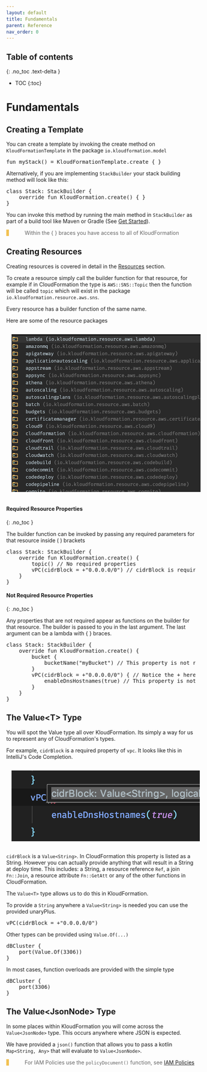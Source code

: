 ```yaml
---
layout: default
title: Fundamentals
parent: Reference
nav_order: 0
---
```

<script src="https://unpkg.com/kotlin-playground@1" data-selector=".kotlin"></script>
<style>
blockquote{
    color: #666;
    margin: 0;
    padding-left: 3em;
    border-left: 0.5em #f2c152 solid;
}
</style>

## Table of contents
{: .no_toc .text-delta }

* TOC
{:toc}

# Fundamentals


## Creating a Template

You can create a template by invoking the create method on `KloudFormationTemplate` in the package `io.kloudformation.model`

<pre class="kotlin" data-highlight-only>
fun myStack() = KloudFormationTemplate.create { }
</pre>

Alternatively, if you are implementing `StackBuilder` your stack building method will look like this:

<pre class="kotlin" data-highlight-only>
class Stack: StackBuilder {
    override fun KloudFormation.create() { }
}
</pre>

You can invoke this method by running the main method in `StackBuilder` as part of a build tool like Maven or Gradle (See [Get Started](../get-started/get-started.html#get-started)).

> Within the { } braces you have access to all of KloudFormation

## Creating Resources

Creating resources is covered in detail in the [Resources](../resources.html) section.

To create a resource simply call the builder function for that resource, for example if in CloudFormation the type is `AWS::SNS::Topic` then the function will be called `topic` which will exist in the package `io.kloudformation.resource.aws.sns`.

Every resource has a builder function of the same name.

Here are some of the resource packages

<img style="margin: 1em;" src="resources.png"/>

#### Required Resource Properties
{: .no_toc }

The builder function can be invoked by passing any required parameters for that resource inside ( ) brackets

<pre class="kotlin" data-highlight-only>
class Stack: StackBuilder {
    override fun KloudFormation.create() {
        topic() // No required properties
        vPC(cidrBlock = +"0.0.0.0/0") // cidrBlock is required
    }
}
</pre>


#### Not Required Resource Properties
{: .no_toc }

Any properties that are not required appear as functions on the builder for that resource. The builder is passed to you in the last argument. The last argument can be a lambda with { } braces.

<pre class="kotlin" data-highlight-only>
class Stack: StackBuilder {
    override fun KloudFormation.create() {
        bucket {
            bucketName("myBucket") // This property is not required
        }
        vPC(cidrBlock = +"0.0.0.0/0") { // Notice the + here, See the section below on Value&lt;T&gt;
            enableDnsHostnames(true) // This property is not required
        }
    }
}
</pre>

## The Value&lt;T&gt; Type

You will spot the Value type all over KloudFormation. Its simply a way for us to represent any of CloudFormation's types.

For example, `cidrBlock` is a required property of `vpc`. It looks like this in IntelliJ's Code Completion.

<img style="margin: 1em;" src="value.png"/>

`cidrBlock` is a `Value<String>`. In CloudFormation this property is listed as a String. However you can actually provide anything that will result in a String at deploy time. This includes: a String, a resource reference `Ref`, a join `Fn::Join`, a resource attribute `Fn::GetAtt` or any of the other functions in CloudFormation.

The `Value<T>` type allows us to do this in KloudFormation.

To provide a `String` anywhere a `Value<String>` is needed you can use the provided unaryPlus.

<pre class="kotlin" data-highlight-only>
vPC(cidrBlock = +"0.0.0.0/0")
</pre>

Other types can be provided using `Value.Of(...)`

<pre class="kotlin" data-highlight-only>
dBCluster { 
    port(Value.Of(3306))
}
</pre>

In most cases, function overloads are provided with the simple type

<pre class="kotlin" data-highlight-only>
dBCluster { 
    port(3306)
}
</pre>

## The Value&lt;JsonNode&gt; Type

In some places within KloudFormation you will come across the `Value<JsonNode>` type. This occurs anywhere where JSON is expected.

We have provided a `json()` function that allows you to pass a kotlin `Map<String, Any>` that will evaluate to `Value<JsonNode>`.

> For IAM Policies use the `policyDocument()` function, see [IAM Policies](./iam.html)